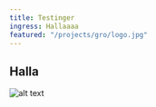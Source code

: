 ```yaml
---
title: Testinger
ingress: Hallaaaa
featured: "/projects/gro/logo.jpg"
---
```


## Halla

![alt text](/img/gro.jpg)
